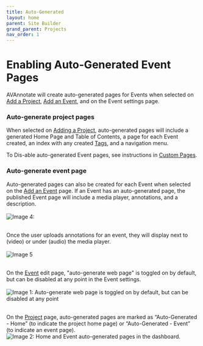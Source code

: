 ```yaml
---
title: Auto-Generated
layout: home
parent: Site Builder
grand_parent: Projects
nav_order: 1
---
```


# Enabling Auto-Generated Event Pages 
AVAnnotate will create auto-generated pages for Events when selected on [Add a Project](https://avannotate.github.io/documentation/pages/creating_projects/), [Add an Event](https://avannotate.github.io/documentation/pages/events/), and on the Event settings page. 

### Auto-generate project pages
When selected on [Adding a Project](https://avannotate.github.io/documentation/pages/creating_projects/), auto-generated pages will include a generated Home Page and Table of Contents, a page for each Event created, an index with any created [Tags](https://avannotate.github.io/documentation/pages/tags/), and  a navigation menu. 

To Dis-able auto-generated Event pages, see instructions in [Custom Pages](https://avannotate.github.io/documentation/pages/custom/).

### Auto-generate event page
Auto-generated pages can also be created for each Event when selected on the [Add an Event](https://avannotate.github.io/documentation/pages/events/) page. If an Event has an auto-generated page, the published Event page will include a media player, annotations, and a description. 
<br><br>
![Image 4: ](../../assets/autoimage4.png)
<br><br>

Once the user uploads annotations for an event, they will display next to (video) or under (audio) the media player.
<br><br>
![Image 5](../../assets/autoimage5.png)
<br><br>

On the [Event](https://avannotate.github.io/documentation/pages/events/) edit page, "auto-generate web page" is toggled on by default, but can be disabled at any point in the Event settings.
<br><br>
![Image 1: Auto-generate web page is toggled on by default, but can be disabled at any point](../../assets/autoimage1.png)
<br><br>

On the [Project](https://avannotate.github.io/documentation/pages/creating_projects/) page, auto-generated pages are marked as “Auto-Generated - Home” (to indicate the project home page) or “Auto-Generated - Event” (to indicate an event page).<br>
![Image 2: Home and Event auto-generated pages in the dashboard.](../../assets/autoimage2.png)
<br><br>
<br>



